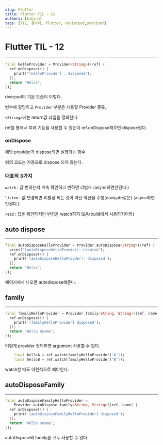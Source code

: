 ```yaml
---
slug: Flutter
title: Flutter TIL - 12
authors: [kihyun]
tags: [TIL, 플러터, flutter, revierpod,provider]
---
```


# Flutter TIL - 12
---

```dart
final helloProvider = Provider<String>((ref) {
  ref.onDispose(() {
    print("[helloProvider] : disposed");
  });
  return "Hello";
});
```

riverpod의 기본 모습이 이렇다.

변수에 할당하고 `Provider` 부분은 사용할 Provider 종류,

`<String>`에는 return값 타입을 정의한다.

ref를 통해서 여러 기능을 사용할 수 있는데 ref.onDispose해주면 dispose된다.

### onDispose

해당 provider가 dispose되면 실행되는 함수

위의 코드는 자동으로 dispose 되지 않는다.

### 대표적 3가지

`watch` : 값 변하는지 계속 확인하고 변하면 리빌드 (async하면안된다.)

`listen` : 값 변경되면 리빌딩 되는 것이 아닌 액션을 수행(navigate같은) (async하면 안된다.)

`read` : 값을 확인하지만 변경을 watch하지 않음(build에서 사용하지마라)

## auto dispose
---

```dart
final autoDisposeHelloProvider = Provider.autoDispose<String>((ref) {
  print('[autoDisposeHelloProvder]: created');
  ref.onDispose(() {
    print('[autoDisposeHelloProvder]: disposed');
  });
  return 'Hello';
});
```

페이지에서 나오면 autodispose해준다.

## family
---

```dart
final familyHelloProvider = Provider.family<String, String>((ref, name) {
  ref.onDispose(() {
    print('[familyHelloProvider] disposed');
  });
  return 'Hello $name';
});
```
이렇게 provider 정의하면 argument 사용할 수 있다.

```dart
    final helloA = ref.watch(familyHelloProvider('A'));
    final helloB = ref.watch(familyHelloProvider('B'));
```
watch할 때도 이런식으로 해야한다.

## autoDisposeFamily
---

```dart
final autoDisposeFamilyHelloProvider =
    Provider.autoDispose.family<String, String>((ref, name) {
  ref.onDispose(() {
    print('[autoDisposeFamilyHelloProvider] disposed');
  });
  return 'Hello $name';
});
```

autoDispose와 family를 모두 사용할 수 있다.